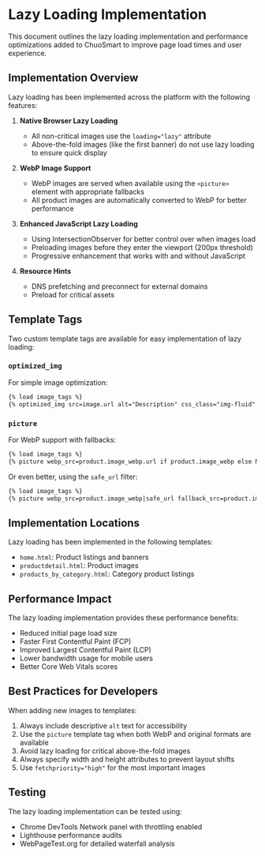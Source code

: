 # Lazy Loading Implementation

This document outlines the lazy loading implementation and performance optimizations added to ChuoSmart to improve page load times and user experience.

## Implementation Overview

Lazy loading has been implemented across the platform with the following features:

1. **Native Browser Lazy Loading**
   - All non-critical images use the `loading="lazy"` attribute
   - Above-the-fold images (like the first banner) do not use lazy loading to ensure quick display

2. **WebP Image Support**
   - WebP images are served when available using the `<picture>` element with appropriate fallbacks
   - All product images are automatically converted to WebP for better performance

3. **Enhanced JavaScript Lazy Loading**
   - Using IntersectionObserver for better control over when images load
   - Preloading images before they enter the viewport (200px threshold)
   - Progressive enhancement that works with and without JavaScript

4. **Resource Hints**
   - DNS prefetching and preconnect for external domains
   - Preload for critical assets

## Template Tags

Two custom template tags are available for easy implementation of lazy loading:

### `optimized_img`
For simple image optimization:

```html
{% load image_tags %}
{% optimized_img src=image.url alt="Description" css_class="img-fluid" lazy=True %}
```

### `picture`
For WebP support with fallbacks:

```html
{% load image_tags %}
{% picture webp_src=product.image_webp.url if product.image_webp else None fallback_src=product.image.url alt=product.title %}
```

Or even better, using the `safe_url` filter:

```html
{% load image_tags %}
{% picture webp_src=product.image_webp|safe_url fallback_src=product.image.url alt=product.title %}
```

## Implementation Locations

Lazy loading has been implemented in the following templates:
- `home.html`: Product listings and banners
- `productdetail.html`: Product images
- `products_by_category.html`: Category product listings

## Performance Impact

The lazy loading implementation provides these performance benefits:
- Reduced initial page load size
- Faster First Contentful Paint (FCP)
- Improved Largest Contentful Paint (LCP)
- Lower bandwidth usage for mobile users
- Better Core Web Vitals scores

## Best Practices for Developers

When adding new images to templates:

1. Always include descriptive `alt` text for accessibility
2. Use the `picture` template tag when both WebP and original formats are available
3. Avoid lazy loading for critical above-the-fold images
4. Always specify width and height attributes to prevent layout shifts
5. Use `fetchpriority="high"` for the most important images

## Testing

The lazy loading implementation can be tested using:
- Chrome DevTools Network panel with throttling enabled
- Lighthouse performance audits
- WebPageTest.org for detailed waterfall analysis
